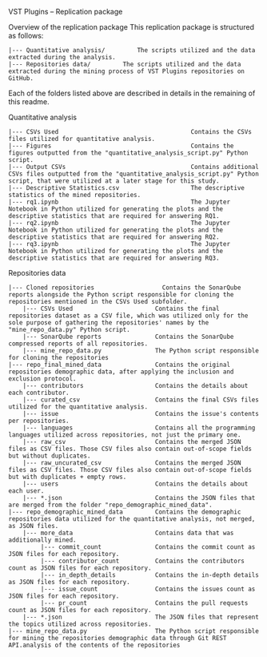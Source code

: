 VST Plugins – Replication package

Overview of the replication package
This replication package is structured as follows:

    |--- Quantitative analysis/         The scripts utilized and the data extracted during the analysis.
    |--- Repositories data/   	    The scripts utilized and the data extracted during the mining process of VST Plugins repositories on GitHub.

    
Each of the folders listed above are described in details in the remaining of this readme.

Quantitative analysis

    |--- CSVs Used                                     Contains the CSVs files utilized for quantitative analysis.   
    |--- Figures                                       Contains the figures outputted from the "quantitative_analysis_script.py" Python script.
    |--- Output CSVs                                   Contains additional CSVs files outputted from the "quantitative_analysis_script.py" Python script, that were utilized at a later stage for this study.
    |--- Descriptive Statistics.csv                    The descriptive statistics of the mined repositories.
    |--- rq1.ipynb                                     The Jupyter Notebook in Python utilized for generating the plots and the descriptive statistics that are required for answering RQ1.
    |--- rq2.ipynb                                     The Jupyter Notebook in Python utilized for generating the plots and the descriptive statistics that are required for answering RQ2.
    |--- rq3.ipynb                                     The Jupyter Notebook in Python utilized for generating the plots and the descriptive statistics that are required for answering RQ3.


Repositories data
  
	|--- Cloned repositories                   Contains the SonarQube reports alongside the Python script responsible for cloning the repositories mentioned in the CSVs Used subfolder. 
        |--- CSVs Used                       Contains the final repositories dataset as a CSV file, which was utilized only for the sole purpose of gathering the repositories' names by the "mine_repo_data.py" Python script.
        |--- SonarQube reports               Contains the SonarQube compressed reports of all repositories. 
        |--- mine_repo_data.py               The Python script responsible for cloning the repositories
	|--- repo_final_mined_data               Contains the original repositories demographic data, after applying the inclusion and exclusion protocol.
        |--- contributors                    Contains the details about each contributor.
        |--- curated_csv                     Contains the final CSVs files utilized for the quantitative analysis.
        |--- issue                           Contains the issue's contents per repositories.
        |--- languages                       Contains all the programming languages utilized across repositories, not just the primary one.
        |--- raw_csv                         Contains the merged JSON files as CSV files. Those CSV files also contain out-of-scope fields but without duplicates.
        |--- raw_uncurated_csv               Contains the merged JSON files as CSV files. Those CSV files also contain out-of-scope fields but with duplicates + empty rows.
        |--- users                           Contains the details about each user.
        |--- *.json                          Contains the JSON files that are merged from the folder "repo_demographic_mined_data".
	|--- repo_demographic_mined_data         Contains the demographic repositories data utilized for the quantitative analysis, not merged, as JSON files.
        |--- more_data                       Contains data that was additionally mined.
             |--- commit_count               Contains the commit count as JSON files for each repository.
             |--- contributor_count          Contains the contributors count as JSON files for each repository.
             |--- in_depth_details           Contains the in-depth details as JSON files for each repository.
             |--- issue_count                Contains the issues count as JSON files for each repository.
             |--- pr_count                   Contains the pull requests count as JSON files for each repository.
        |--- *.json                          The JSON files that represent the topics utilized across repositories.
	|--- mine_repo_data.py                   The Python script responsible for mining the repositories demographic data through Git REST API.analysis of the contents of the repositories
